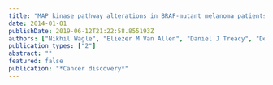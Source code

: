 ```yaml
---
title: "MAP kinase pathway alterations in BRAF-mutant melanoma patients with acquired resistance to combined RAF/MEK inhibition"
date: 2014-01-01
publishDate: 2019-06-12T21:22:58.855193Z
authors: ["Nikhil Wagle", "Eliezer M Van Allen", "Daniel J Treacy", "Dennie T Frederick", "Zachary A Cooper", "Amaro Taylor-Weiner", "Mara Rosenberg", "Eva M Goetz", "Ryan J Sullivan", "Deborah N Farlow", " others"]
publication_types: ["2"]
abstract: ""
featured: false
publication: "*Cancer discovery*"
---
```


